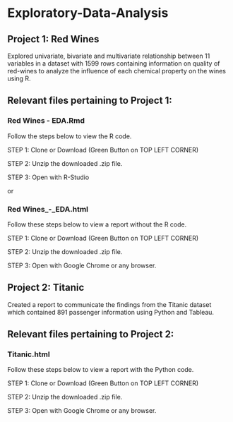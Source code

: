 # Exploratory-Data-Analysis

## Project 1: Red Wines

Explored univariate, bivariate and multivariate relationship between 11 variables in a dataset with 1599 rows containing information on quality of red-wines to analyze the influence of each chemical property on the wines using R.

## Relevant files pertaining to Project 1:

### Red Wines - EDA.Rmd

Follow the steps below to view the R code.


STEP 1: Clone or Download (Green Button on TOP LEFT CORNER)

STEP 2: Unzip the downloaded .zip file.

STEP 3: Open with R-Studio

or

### Red Wines_-_EDA.html

Follow these steps below to view a report without the R code.


STEP 1: Clone or Download (Green Button on TOP LEFT CORNER)

STEP 2: Unzip the downloaded .zip file.

STEP 3: Open with Google Chrome or any browser.


## Project 2: Titanic

Created a report to communicate the findings from the Titanic dataset which contained 891 passenger information using Python and Tableau.

## Relevant files pertaining to Project 2:

### Titanic.html

Follow these steps below to view a report with the Python code.


STEP 1: Clone or Download (Green Button on TOP LEFT CORNER)

STEP 2: Unzip the downloaded .zip file.

STEP 3: Open with Google Chrome or any browser.


